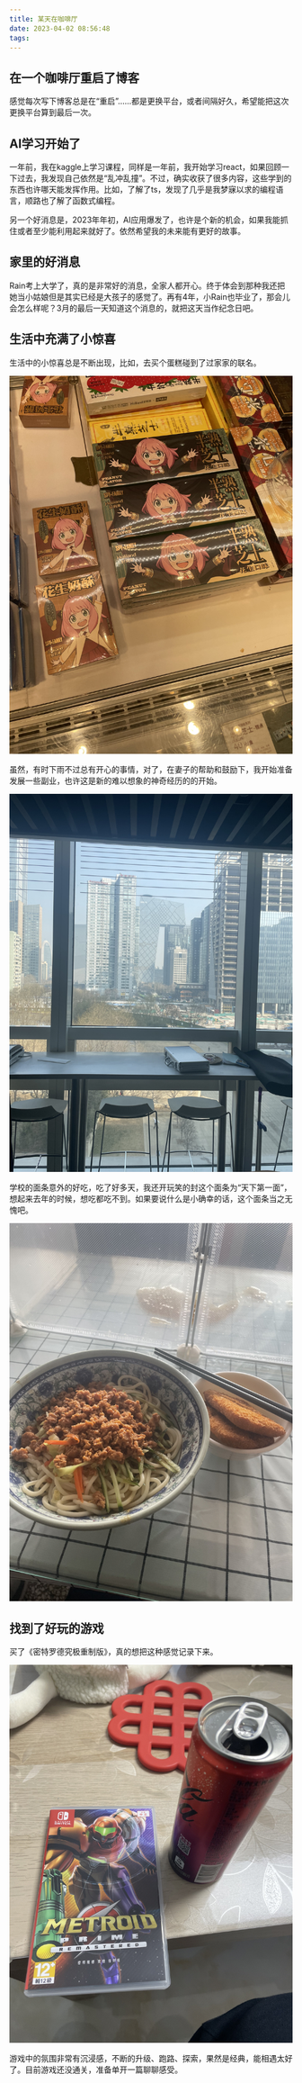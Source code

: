 ```yaml
---
title: 某天在咖啡厅
date: 2023-04-02 08:56:48
tags:
---
```


## 在一个咖啡厅重启了博客

感觉每次写下博客总是在“重启”……都是更换平台，或者间隔好久，希望能把这次更换平台算到最后一次。

## AI学习开始了

一年前，我在kaggle上学习课程，同样是一年前，我开始学习react，如果回顾一下过去，我发现自己依然是“乱冲乱撞”。不过，确实收获了很多内容，这些学到的东西也许哪天能发挥作用。比如，了解了ts，发现了几乎是我梦寐以求的编程语言，顺路也了解了函数式编程。

另一个好消息是，2023年年初，AI应用爆发了，也许是个新的机会，如果我能抓住或者至少能利用起来就好了。依然希望我的未来能有更好的故事。

## 家里的好消息

Rain考上大学了，真的是非常好的消息，全家人都开心。终于体会到那种我还把她当小姑娘但是其实已经是大孩子的感觉了。再有4年，小Rain也毕业了，那会儿会怎么样呢？3月的最后一天知道这个消息的，就把这天当作纪念日吧。

## 生活中充满了小惊喜

生活中的小惊喜总是不断出现，比如，去买个蛋糕碰到了过家家的联名。

![在好利来拍到的照片](some-day-in-the-coffee-shop/spy_x_family.jpeg)

虽然，有时下雨不过总有开心的事情，对了，在妻子的帮助和鼓励下，我开始准备发展一些副业，也许这是新的难以想象的神奇经历的的开始。

![公司窗外景色](some-day-in-the-coffee-shop/www.scienco.cn.jpeg)

学校的面条意外的好吃，吃了好多天，我还开玩笑的封这个面条为“天下第一面”，想起来去年的时候，想吃都吃不到。如果要说什么是小确幸的话，这个面条当之无愧吧。

![小确幸之天下第一面](some-day-in-the-coffee-shop/Noodles_School.jpeg)

## 找到了好玩的游戏

买了《密特罗德究极重制版》，真的想把这种感觉记录下来。

![密特罗德究极重制版](some-day-in-the-coffee-shop/Metroid_Prime.jpeg)

游戏中的氛围非常有沉浸感，不断的升级、跑路、探索，果然是经典，能相遇太好了。目前游戏还没通关，准备单开一篇聊聊感受。
